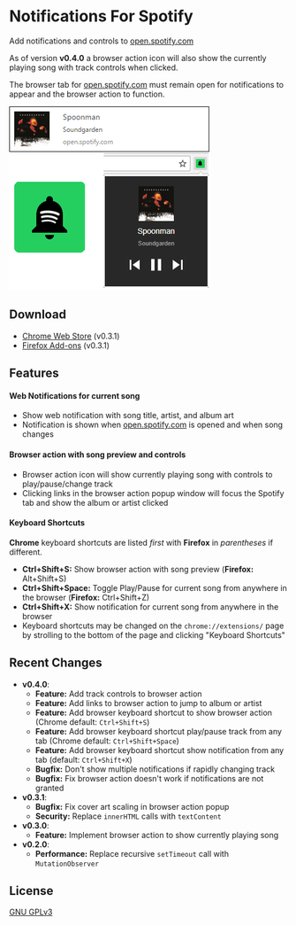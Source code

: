 # Notifications For Spotify
Add notifications and controls to [open.spotify.com]

As of version __v0.4.0__ a browser action icon will also show the currently playing song with track controls when clicked.

The browser tab for [open.spotify.com] must remain open for notifications to appear and the browser action to function.

![](screenshots/notification.png)

## Download
* [Chrome Web Store](https://chrome.google.com/webstore/detail/notifications-for-spotify/filocihllcicedfecomcdlilalmcfohi?hl=en-US&gl=US) (v0.3.1)
* [Firefox Add-ons](https://addons.mozilla.org/en-US/firefox/addon/notifications-for-spotify/) (v0.3.1)

## Features
#### Web Notifications for current song
* Show web notification with song title, artist, and album art
* Notification is shown when [open.spotify.com] is opened and when song changes

#### Browser action with song preview and controls
* Browser action icon will show currently playing song with controls to play/pause/change track
* Clicking links in the browser action popup window will focus the Spotify tab and show the album or artist clicked

#### Keyboard Shortcuts
__Chrome__ keyboard shortcuts are listed _first_ with __Firefox__ in _parentheses_ if different.
* __Ctrl+Shift+S:__ Show browser action with song preview (__Firefox:__ Alt+Shift+S)
* __Ctrl+Shift+Space:__ Toggle Play/Pause for current song from anywhere in the browser (__Firefox:__ Ctrl+Shift+Z)
* __Ctrl+Shift+X:__ Show notification for current song from anywhere in the browser
* Keyboard shortcuts may be changed on the `chrome://extensions/` page by strolling to the bottom of the page and clicking "Keyboard Shortcuts"


## Recent Changes
* __v0.4.0__:
  * __Feature:__ Add track controls to browser action
  * __Feature:__ Add links to browser action to jump to album or artist
  * __Feature:__ Add browser keyboard shortcut to show browser action (Chrome default: `Ctrl+Shift+S`)
  * __Feature:__ Add browser keyboard shortcut play/pause track from any tab (Chrome default: `Ctrl+Shift+Space`)
  * __Feature:__ Add browser keyboard shortcut show notification from any tab (default: `Ctrl+Shift+X`)
  * __Bugfix:__ Don't show multiple notifications if rapidly changing track
  * __Bugfix:__ Fix browser action doesn't work if notifications are not granted
* __v0.3.1__:
  * __Bugfix:__ Fix cover art scaling in browser action popup
  * __Security:__ Replace `innerHTML` calls with `textContent`
* __v0.3.0__:
  * __Feature:__ Implement browser action to show currently playing song
* __v0.2.0__:
  * __Performance:__ Replace recursive `setTimeout` call with `MutationObserver`

## License
[GNU GPLv3](LICENSE)

[open.spotify.com]: https://open.spotify.com/
